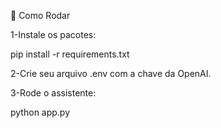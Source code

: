 🚀 Como Rodar

1-Instale os pacotes:

pip install -r requirements.txt


2-Crie seu arquivo .env com a chave da OpenAI.

3-Rode o assistente:

python app.py
